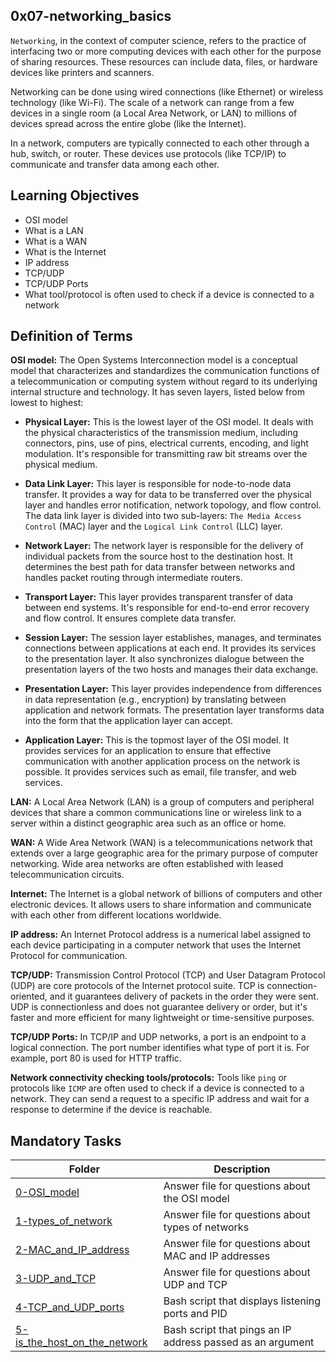 ## 0x07-networking_basics
`Networking`, in the context of computer science, refers to the practice of interfacing two or more computing devices with each other for the purpose of sharing resources. These resources can include data, files, or hardware devices like printers and scanners.

Networking can be done using wired connections (like Ethernet) or wireless technology (like Wi-Fi). The scale of a network can range from a few devices in a single room (a Local Area Network, or LAN) to millions of devices spread across the entire globe (like the Internet).

In a network, computers are typically connected to each other through a hub, switch, or router. These devices use protocols (like TCP/IP) to communicate and transfer data among each other.

## Learning Objectives
* OSI model
* What is a LAN
* What is a WAN
* What is the Internet
* IP address
* TCP/UDP
* TCP/UDP Ports
* What tool/protocol is often used to check if a device is connected to a network

## Definition of Terms
**OSI model:** The Open Systems Interconnection model is a conceptual model that characterizes and standardizes the communication functions of a telecommunication or computing system without regard to its underlying internal structure and technology. It has seven layers, listed below from lowest to highest:
- **Physical Layer:** This is the lowest layer of the OSI model. It deals with the physical characteristics of the transmission medium, including connectors, pins, use of pins, electrical currents, encoding, and light modulation. It's responsible for transmitting raw bit streams over the physical medium.

- **Data Link Layer:** This layer is responsible for node-to-node data transfer. It provides a way for data to be transferred over the physical layer and handles error notification, network topology, and flow control. The data link layer is divided into two sub-layers: `The Media Access Control` (MAC) layer and the `Logical Link Control` (LLC) layer.

- **Network Layer:** The network layer is responsible for the delivery of individual packets from the source host to the destination host. It determines the best path for data transfer between networks and handles packet routing through intermediate routers.

- **Transport Layer:** This layer provides transparent transfer of data between end systems. It's responsible for end-to-end error recovery and flow control. It ensures complete data transfer.

- **Session Layer:** The session layer establishes, manages, and terminates connections between applications at each end. It provides its services to the presentation layer. It also synchronizes dialogue between the presentation layers of the two hosts and manages their data exchange.

- **Presentation Layer:** This layer provides independence from differences in data representation (e.g., encryption) by translating between application and network formats. The presentation layer transforms data into the form that the application layer can accept.

- **Application Layer:** This is the topmost layer of the OSI model. It provides services for an application to ensure that effective communication with another application process on the network is possible. It provides services such as email, file transfer, and web services.

**LAN:** A Local Area Network (LAN) is a group of computers and peripheral devices that share a common communications line or wireless link to a server within a distinct geographic area such as an office or home.

**WAN:** A Wide Area Network (WAN) is a telecommunications network that extends over a large geographic area for the primary purpose of computer networking. Wide area networks are often established with leased telecommunication circuits.

**Internet:** The Internet is a global network of billions of computers and other electronic devices. It allows users to share information and communicate with each other from different locations worldwide.

**IP address:** An Internet Protocol address is a numerical label assigned to each device participating in a computer network that uses the Internet Protocol for communication.

**TCP/UDP:** Transmission Control Protocol (TCP) and User Datagram Protocol (UDP) are core protocols of the Internet protocol suite. TCP is connection-oriented, and it guarantees delivery of packets in the order they were sent. UDP is connectionless and does not guarantee delivery or order, but it's faster and more efficient for many lightweight or time-sensitive purposes.

**TCP/UDP Ports:** In TCP/IP and UDP networks, a port is an endpoint to a logical connection. The port number identifies what type of port it is. For example, port 80 is used for HTTP traffic.

**Network connectivity checking tools/protocols:** Tools like `ping` or protocols like `ICMP` are often used to check if a device is connected to a network. They can send a request to a specific IP address and wait for a response to determine if the device is reachable.

## Mandatory Tasks
| Folder | Description |
| ------ | ------ |
| [0-OSI_model](0-OSI_model) | Answer file for questions about the OSI model |
| [1-types_of_network](1-types_of_network) | Answer file for questions about types of networks |
| [2-MAC_and_IP_address](2-MAC_and_IP_address) | Answer file for questions about MAC and IP addresses |
| [3-UDP_and_TCP](3-UDP_and_TCP) | Answer file for questions about UDP and TCP |
| [4-TCP_and_UDP_ports](4-TCP_and_UDP_ports) | Bash script that displays listening ports and PID |
| [5-is_the_host_on_the_network](5-is_the_host_on_the_network) | Bash script that pings an IP address passed as an argument |